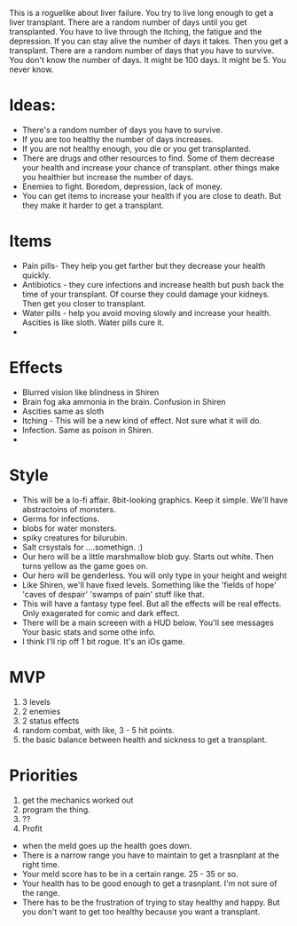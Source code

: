 This is a roguelike about liver failure. You try to live long enough to get a liver transplant.
There are a random number of days until you get transplanted. You have to live through the itching, the fatigue and the depression. If you can stay alive the number of days it takes. Then you get a transplant.
There are a random number of days that you have to survive. You don't know the number of days. It might be 100 days. It might be 5. You never know.

Ideas:
=====
* There's a random number of days you have to survive.
* If you are too healthy the number of days increases.
* If you are not healthy enough, you die or you get transplanted.
* There are drugs and other resources to find. Some of them decrease your health and increase your chance of transplant. other things make you healthier but increase the number of days.
* Enemies to fight. Boredom, depression, lack of money.
* You can get items to increase your health if you are close to death. But they make it harder to get a transplant.

Items
=====

* Pain pills- They help you get farther but they decrease your health quickly.
* Antibiotics - they cure infections and increase health but push back the time of your transplant. Of course they could damage your kidneys. Then get you closer to transplant.
* Water pills - help you avoid moving slowly and increase your health. Ascities is like sloth. Water pills cure it.
*

Effects
=======
* Blurred vision like blindness in Shiren
* Brain fog aka ammonia in the brain. Confusion in Shiren
* Ascities same as sloth
* Itching - This will be a new kind of effect. Not sure what it will do.
* Infection. Same as poison in Shiren.
*

Style
=====
* This will be a lo-fi affair. 8bit-looking graphics. Keep it simple. We'll have abstractoins of monsters.
* Germs for infections.
* blobs for water monsters.
* spiky creatures for bilurubin.
* Salt crsystals for ....somethign. :)
* Our hero will be a little marshmallow blob guy. Starts out white. Then turns yellow as the game goes on.
* Our hero will be genderless. You will only type in your height and weight
* Like Shiren, we'll have fixed levels. Something like the 'fields of hope' 'caves of despair' 'swamps of pain' stuff like that.
* This will have a fantasy type feel. But all the effects will be real effects. Only exagerated for comic and dark effect.
* There will be a main screeen with a HUD below. You'll see messages Your basic stats and some othe info.
* I think I'll rip off 1 bit rogue. It's an iOs game.

MVP
===
1. 3 levels
2. 2 enemies
3. 2 status effects
4. random combat, with like, 3 - 5 hit points.
5. the basic balance between health and sickness to get a transplant.

Priorities
=========
1. get the mechanics worked out
2. program the thing.
3. ??
4. Profit

* when the meld goes up the health goes down.
* There is a narrow range you have to maintain to get a trasnplant at the right time.
* Your meld score has to be in a certain range. 25 - 35 or so.
* Your health has to be good enough to get a trasnplant. I'm not sure of the range.
* There has to be the frustration of trying to stay healthy and happy. But you don't want to get too healthy because you want a transplant.

